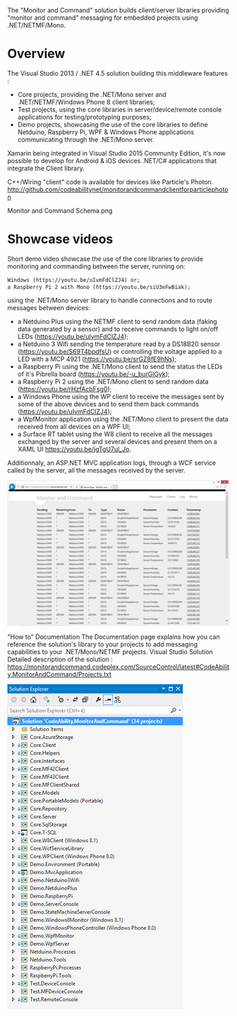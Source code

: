 The "Monitor and Command" solution builds client/server libraries providing "monitor and command" messaging for embedded projects using .NET/NETMF/Mono.

# Overview

The Visual Studio 2013 / .NET 4.5 solution building this middleware features :
* Core projects, providing the .NET/Mono server and .NET/NETMF/Windows Phone 8 client libraries;
* Test projects, using the core libraries in server/device/remote console applications for testing/prototyping purposes;
* Demo projects, showcasing the use of the core libraries to define Netduino, Raspberry Pi, WPF & Windows Phone applications communicating through the .NET/Mono server.

Xamarin being integrated in Visual Studio 2015 Community Edition, it's now possible to develop for Android & iOS devices .NET/C# applications that integrate the Client library.

C++/Wiring "client" code is available for devices like Particle's Photon.
http://github.com/codeabilitynet/monitorandcommandclientforparticlephoton

Monitor and Command Schema.png

# Showcase videos
Short demo video showcase the use of the core libraries to provide monitoring and commanding between the server, running on:

    Windows (https://youtu.be/uIvmFdClZJ4) or;
    a Raspberry Pi 2 with Mono (https://youtu.be/siU3eFwBiak);

using the .NET/Mono server library to handle connections and to route messages between devices:
* a Netduino Plus using the NETMF client to send random data (faking data generated by a sensor) and to receive commands to light on/off LEDs (https://youtu.be/uIvmFdClZJ4);
* a Netduino 3 Wifi sending the temperature read by a DS18B20 sensor (https://youtu.be/S69T4bpdfsU) or controlling the voltage applied to a LED with a MCP 4921 (https://youtu.be/srGZ8fE9hNs);
* a Raspberry Pi using the .NET/Mono client to send the status the LEDs of it's Pibrella board (https://youtu.be/-u_burGlGyk);
* a Raspberry Pi 2 using the .NET/Mono client to send random data (https://youtu.be/rHzfAcbFsg0);
* a Windows Phone using the WP client to receive the messages sent by some of the above devices and to send them back commands (https://youtu.be/uIvmFdClZJ4);
* a WpfMonitor application using the .NET/Mono client to present the data received from all devices on a WPF UI;
* a Surface RT tablet using the W8 client to receive all the messages exchanged by the server and several devices and present them on a XAML UI https://youtu.be/jgTgU7ul_Jo.

Additionnaly, an ASP.NET MVC application logs, through a WCF service called by the server, all the messages received by the server.

![alt-text](azure.png)

"How to" Documentation
The Documentation page explains how you can reference the solution's library to your projects to add messaging capabilities to your .NET/Mono/NETMF projects.
Visual Studio Solution
Detailed description of the solution : https://monitorandcommand.codeplex.com/SourceControl/latest#CodeAbility.MonitorAndCommand/Projects.txt

![alt-text](Solution.png)
